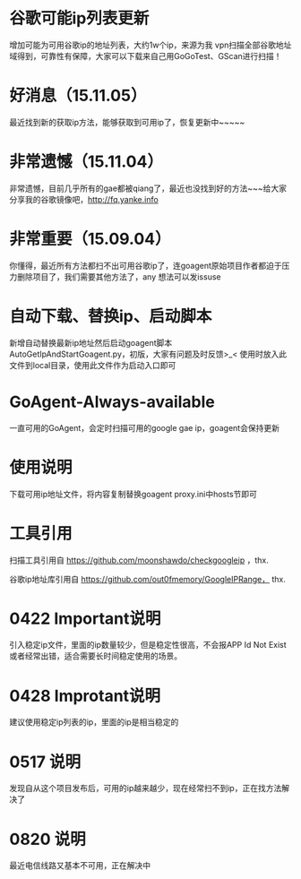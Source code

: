 # 谷歌可能ip列表更新
增加可能为可用谷歌ip的地址列表，大约1w个ip，来源为我 vpn扫描全部谷歌地址域得到，可靠性有保障，大家可以下载来自己用GoGoTest、GScan进行扫描！
# 好消息（15.11.05）
最近找到新的获取ip方法，能够获取到可用ip了，恢复更新中~~~~~
# 非常遗憾（15.11.04）
非常遗憾，目前几乎所有的gae都被qiang了，最近也没找到好的方法~~~给大家分享我的谷歌镜像吧，http://fq.yanke.info
# 非常重要（15.09.04）
你懂得，最近所有方法都扫不出可用谷歌ip了，连goagent原始项目作者都迫于压力删除项目了，我们需要其他方法了，any 想法可以发issuse
# 自动下载、替换ip、启动脚本
新增自动替换最新ip地址然后启动goagent脚本AutoGetIpAndStartGoagent.py，初版，大家有问题及时反馈>_< 使用时放入此文件到local目录，使用此文件作为启动入口即可
# GoAgent-Always-available
一直可用的GoAgent，会定时扫描可用的google gae ip，goagent会保持更新

# 使用说明
下载可用ip地址文件，将内容复制替换goagent proxy.ini中hosts节即可

# 工具引用
扫描工具引用自 https://github.com/moonshawdo/checkgoogleip ，thx.

谷歌ip地址库引用自 https://github.com/out0fmemory/GoogleIPRange， thx.


# 0422 Important说明
 引入稳定ip文件，里面的ip数量较少，但是稳定性很高，不会报APP Id Not Exist 或者经常出错，适合需要长时间稳定使用的场景。
 
# 0428 Improtant说明
 建议使用稳定ip列表的ip，里面的ip是相当稳定的
# 0517 说明
 发现自从这个项目发布后，可用的ip越来越少，现在经常扫不到ip，正在找方法解决了
# 0820 说明
 最近电信线路又基本不可用，正在解决中
